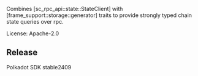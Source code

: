 Combines [sc_rpc_api::state::StateClient] with [frame_support::storage::generator] traits
to provide strongly typed chain state queries over rpc.

License: Apache-2.0


## Release

Polkadot SDK stable2409
